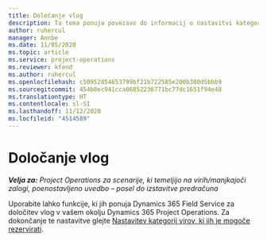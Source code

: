 ```yaml
---
title: Določanje vlog
description: Ta tema ponuja povezavo do informacij o nastavitvi kategorij virov, ki jih je mogoče rezervirati.
author: ruhercul
manager: Annbe
ms.date: 11/05/2020
ms.topic: article
ms.service: project-operations
ms.reviewer: kfend
ms.author: ruhercul
ms.openlocfilehash: c50952854653799bf21b722585e200b380d5bbb9
ms.sourcegitcommit: 454b0ec941cca06852236771bc77dc1651f94e48
ms.translationtype: HT
ms.contentlocale: sl-SI
ms.lasthandoff: 11/12/2020
ms.locfileid: "4514589"
---
```

# <a name="define-roles"></a>Določanje vlog

_**Velja za:** Project Operations za scenarije, ki temeljijo na virih/manjkajoči zalogi, poenostavljeno uvedbo – posel do izstavitve predračuna_

Uporabite lahko funkcije, ki jih ponuja Dynamics 365 Field Service za določitev vlog v vašem okolju Dynamics 365 Project Operations. Za dokončanje te nastavitve glejte [Nastavitev kategorij virov, ki jih je mogoče rezervirati](https://docs.microsoft.com/dynamics365/field-service/set-up-bookable-resource-categories).
